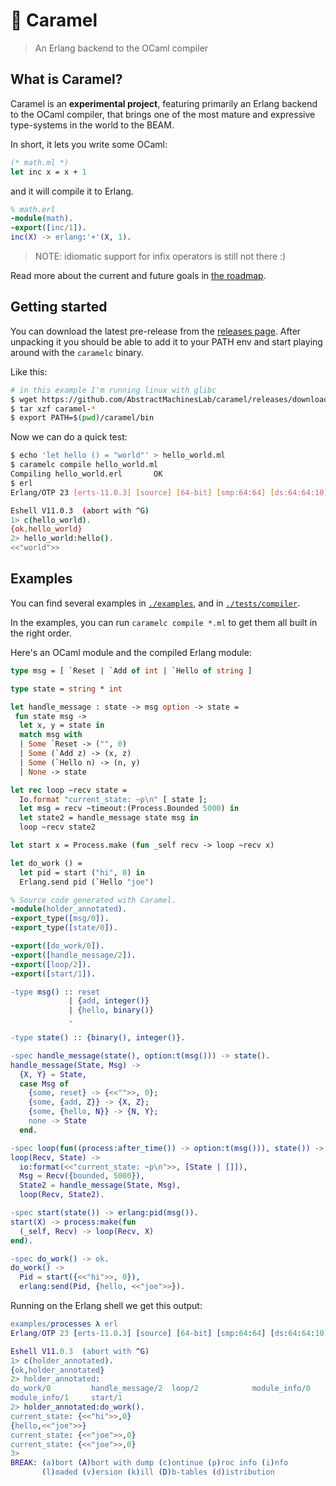 # :candy: Caramel
> An Erlang backend to the OCaml compiler

## What is Caramel?

Caramel is an **experimental project**, featuring primarily an Erlang backend
to the OCaml compiler, that brings one of the most mature and expressive
type-systems in the world to the BEAM.

In short, it lets you write some OCaml:

```ocaml
(* math.ml *)
let inc x = x + 1
```

and it will compile it to Erlang.

```erlang
% math.erl
-module(math).
-export([inc/1]).
inc(X) -> erlang:'+'(X, 1).
```

> NOTE: idiomatic support for infix operators is still not there :)

Read more about the current and future goals in [the roadmap](./ROADMAP.md).

## Getting started

You can download the latest pre-release from the [releases
page](https://github.com/AbstractMachinesLab/caramel/releases). After
unpacking it you should be able to add it to your PATH env and start playing
around with the `caramelc` binary.

Like this:

```sh
# in this example I'm running linux with glibc
$ wget https://github.com/AbstractMachinesLab/caramel/releases/download/v0.0.12/caramel-v0.0.12-x86_64-unknown-linux-gnu.tar.gz
$ tar xzf caramel-*
$ export PATH=$(pwd)/caramel/bin
```

Now we can do a quick test:

```sh
$ echo 'let hello () = "world"' > hello_world.ml
$ caramelc compile hello_world.ml
Compiling hello_world.erl       OK
$ erl
Erlang/OTP 23 [erts-11.0.3] [source] [64-bit] [smp:64:64] [ds:64:64:10] [async-threads:1] [hipe]

Eshell V11.0.3  (abort with ^G)
1> c(hello_world).
{ok,hello_world}
2> hello_world:hello().
<<"world">>
```

## Examples

You can find several examples in [`./examples`](./examples), and in
[`./tests/compiler`](./tests/compiler/).

In the examples, you can run `caramelc compile *.ml` to get them all built in
the right order.

Here's an OCaml module and the compiled Erlang module:

```ocaml
type msg = [ `Reset | `Add of int | `Hello of string ]

type state = string * int

let handle_message : state -> msg option -> state =
 fun state msg ->
  let x, y = state in
  match msg with
  | Some `Reset -> ("", 0)
  | Some (`Add z) -> (x, z)
  | Some (`Hello n) -> (n, y)
  | None -> state

let rec loop ~recv state =
  Io.format "current_state: ~p\n" [ state ];
  let msg = recv ~timeout:(Process.Bounded 5000) in
  let state2 = handle_message state msg in
  loop ~recv state2

let start x = Process.make (fun _self recv -> loop ~recv x)

let do_work () =
  let pid = start ("hi", 0) in
  Erlang.send pid (`Hello "joe")
```

```erlang
% Source code generated with Caramel.
-module(holder_annotated).
-export_type([msg/0]).
-export_type([state/0]).

-export([do_work/0]).
-export([handle_message/2]).
-export([loop/2]).
-export([start/1]).

-type msg() :: reset
             | {add, integer()}
             | {hello, binary()}
             .

-type state() :: {binary(), integer()}.

-spec handle_message(state(), option:t(msg())) -> state().
handle_message(State, Msg) ->
  {X, Y} = State,
  case Msg of
    {some, reset} -> {<<"">>, 0};
    {some, {add, Z}} -> {X, Z};
    {some, {hello, N}} -> {N, Y};
    none -> State
  end.

-spec loop(fun((process:after_time()) -> option:t(msg())), state()) -> ok.
loop(Recv, State) ->
  io:format(<<"current_state: ~p\n">>, [State | []]),
  Msg = Recv({bounded, 5000}),
  State2 = handle_message(State, Msg),
  loop(Recv, State2).

-spec start(state()) -> erlang:pid(msg()).
start(X) -> process:make(fun
  (_self, Recv) -> loop(Recv, X)
end).

-spec do_work() -> ok.
do_work() ->
  Pid = start({<<"hi">>, 0}),
  erlang:send(Pid, {hello, <<"joe">>}).
```

Running on the Erlang shell we get this output:

```erlang
examples/processes λ erl
Erlang/OTP 23 [erts-11.0.3] [source] [64-bit] [smp:64:64] [ds:64:64:10] [async-threads:1] [hipe]

Eshell V11.0.3  (abort with ^G)
1> c(holder_annotated).
{ok,holder_annotated}
2> holder_annotated:
do_work/0         handle_message/2  loop/2            module_info/0
module_info/1     start/1
2> holder_annotated:do_work().
current_state: {<<"hi">>,0}
{hello,<<"joe">>}
current_state: {<<"joe">>,0}
current_state: {<<"joe">>,0}
3>
BREAK: (a)bort (A)bort with dump (c)ontinue (p)roc info (i)nfo
       (l)oaded (v)ersion (k)ill (D)b-tables (d)istribution
```
